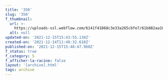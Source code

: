```yaml
---
title: '350'
slug: '350'
f_thumbnail:
  url: >-
    https://uploads-ssl.webflow.com/6141f41868c3e33a265cbfe7/61b882aa10d7462a4c9ab399_350.jpg
  alt: null
updated-on: '2021-12-15T15:43:55.138Z'
created-on: '2021-12-14T11:40:32.610Z'
published-on: '2021-12-15T15:48:47.960Z'
f_status: true
f_category: S
f_afficher-la-racine: false
layout: '[archive].html'
tags: archive
---
```



